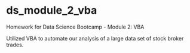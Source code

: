 # ds_module_2_vba
Homework for Data Science Bootcamp - Module 2: VBA

Utilized VBA to automate our analysis of a large data set of stock broker trades.
